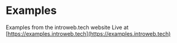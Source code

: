 # Examples

Examples from the introweb.tech website
Live at [https://examples.introweb.tech](https://examples.introweb.tech)
